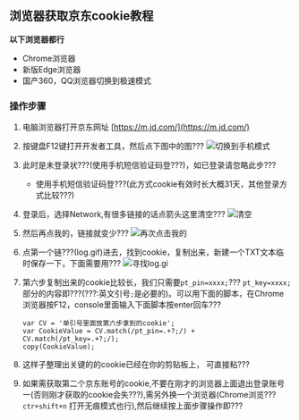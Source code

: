 ## 浏览器获取京东cookie教程

 **以下浏览器都行**

 - Chrome浏览器
 - 新版Edge浏览器
 - 国产360，QQ浏览器切换到极速模式

### 操作步骤

1. 电脑浏览器打开京东网址 [https://m.jd.com/](https://m.jd.com/)
2. 按键盘F12键打开开发者工具，然后点下图中的图???
 ![切换到手机模式](../icon/jd1.jpg)
3. 此时是未登录状???(使用手机短信验证码登???)，如已登录请忽略此步???
     - 使用手机短信验证码登???(此方式cookie有效时长大概31天，其他登录方式比较???)
4. 登录后，选择Network,有很多链接的话点箭头这里清空???
    ![清空](../icon/jd2.jpg)
5. 然后再点我的，链接就变少???
    ![再次点击我的](../icon/jd3.jpg)
6. 点第一个链???(log.gif)进去，找到cookie，复制出来，新建一个TXT文本临时保存一下，下面需要用???
 ![寻找log.gi](../icon/jd4.jpg)
7. 第六步复制出来的cookie比较长，我们只需要`pt_pin=xxxx;`??? `pt_key=xxxx;`部分的内容即???(???:英文引号`;`是必要的)。可以用下面的脚本，在Chrome浏览器按F12，console里面输入下面脚本按enter回车???
    ```
    var CV = '单引号里面放第六步拿到的cookie';
    var CookieValue = CV.match(/pt_pin=.+?;/) + CV.match(/pt_key=.+?;/);
    copy(CookieValue);
    ```
8. 这样子整理出关键的的cookie已经在你的剪贴板上， 可直接粘???

9. 如果需获取第二个京东账号的cookie,不要在刚才的浏览器上面退出登录账号一(否则刚才获取的cookie会失???),需另外换一个浏览器(Chrome浏览??? `ctr+shift+n` 打开无痕模式也行),然后继续按上面步骤操作即???


